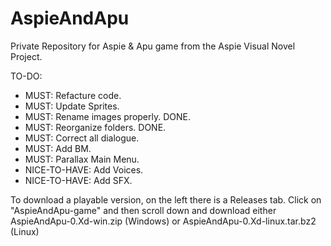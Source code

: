 # AspieAndApu
Private Repository for Aspie &amp; Apu game from the Aspie Visual Novel Project.

TO-DO: 
- MUST: Refacture code. 
- MUST: Update Sprites.
- MUST: Rename images properly. DONE.
- MUST: Reorganize folders. DONE.
- MUST: Correct all dialogue.
- MUST: Add BM.
- MUST: Parallax Main Menu.
- NICE-TO-HAVE: Add Voices.
- NICE-TO-HAVE: Add SFX.

To download a playable version, on the left there is a Releases tab.
Click on "AspieAndApu-game" and then scroll down and download either AspieAndApu-0.Xd-win.zip (Windows) or AspieAndApu-0.Xd-linux.tar.bz2 (Linux)

